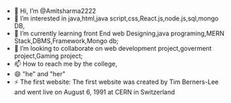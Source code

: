 - 👋 Hi, I’m @Amitsharma2222
- 👀 I’m interested in java,html,java script,css,React.js,node.js,sql,mongo DB,
- 🌱 I’m currently learning front End web Designing,java programing,MERN Stack,DBMS,Framework,Mongo db;
- 💞️ I’m looking to collaborate on web development project,goverment project,Gaming project;
- 📫 How to reach me by the college,
- 😄  "he" and "her"
- ⚡ The first website: The first website was created by Tim Berners-Lee and went live on August 6, 1991 at CERN in Switzerland

<!---
 👋 Hi, I’m [Amit Sharma]!

I'm a passionate developer with a love for creating efficient, scalable, and innovative solutions. Here’s what I do:

🚀 Skills & Expertise

💻 Full-Stack Developer | JavaScript, java, React, Node.js
🛠️ Open-source enthusiast | Contributor to [ Dynamic Resume Builder,personalized Health Dashboard, Collaborative Learning Platform,]
]
🧠 Front End and Back End & AI Explorer | java programming, Scikit-learn
📦 DevOps Practices | Docker, Kubernetes, CI/CD
🌟 Featured Projects

[Project 1 Name] –  Collaborative Learning Platform

[Project 2 Name] – 1. Smart Home Energy Optimization Dashboard
.
I believe in writing clean, maintainable code and I’m constantly improving my skills. Feel free to explore my repos and connect with me!

📫 How to Reach Me
[jarrysharma786@gmail.com]
[Amit sharma]

This format highlights your skills, projects, and ways to contact you while being visually appealing and informative.









--->
